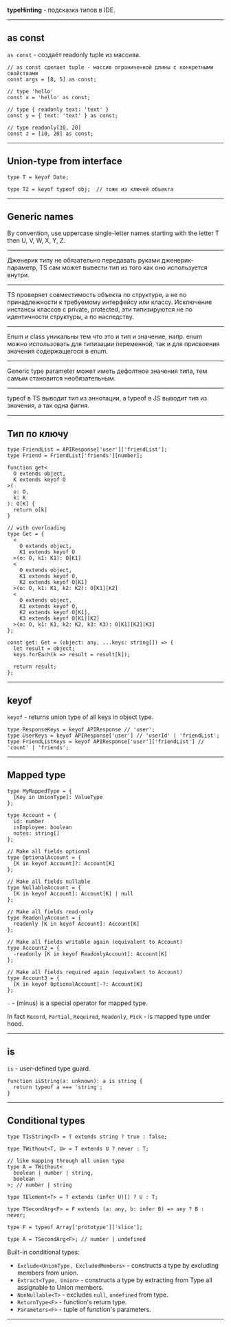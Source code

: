 **typeHinting** - подсказка типов в IDE.
___

## as const

`as const` - создаёт readonly tuple из массива.

```
// as const сделает tuple - массив ограниченной длины с конкретными свойствами
const args = [8, 5] as const;

// type 'hello'
const x = 'hello' as const;

// type { readonly text: 'text' }
const y = { text: 'text' } as const;

// type readonly[10, 20]
const z = [10, 20] as const;
```
___

## Union-type from interface

```
type T = keyof Date;

type T2 = keyof typeof obj;  // тоже из ключей объекта
```
___

## Generic names

By convention, use uppercase single-letter names starting with the letter T then U, V, W, X, Y, Z.
___

Дженерик типу не обязательно передавать руками дженерик-параметр, TS сам может вывести тип из того как оно используется
внутри.
___

TS проверяет совместимость объекта по структуре, а не по принадлежности к требуемому интерфейсу или классу.
Исключение инстансы классов с private, protected, эти типизируются не по идентичности структуры, а по наследству.
___

Enum и class уникальны тем что это и тип и значение, напр. enum можно использовать для типизации переменной, так и
для присвоения значения содержащегося в enum.
___

Generic type parameter может иметь дефолтное значения типа, тем самым становится необязательным.
___

typeof в TS выводит тип из аннотации, а typeof в JS выводит тип из значения, а так одна фигня.
___

## Тип по ключу

```
type FriendList = APIResponse['user']['friendList'];
type Friend = FriendList['friends'][number];

function get<
  O extends object,
  K extends keyof O
>(
  o: O,
  k: K
): O[K] {
  return o[k]
}

// with overloading
type Get = {
  <
    O extends object,
    K1 extends keyof O
  >(o: O, k1: K1): O[K1]
  <
    O extends object,
    K1 extends keyof O,
    K2 extends keyof O[K1]
  >(o: O, k1: K1, k2: K2): O[K1][K2]
  <
    O extends object,
    K1 extends keyof O,
    K2 extends keyof O[K1],
    K3 extends keyof O[K1][K2]
  >(o: O, k1: K1, k2: K2, k3: K3): O[K1][K2][K3]
};

const get: Get = (object: any, ...keys: string[]) => {
  let result = object;
  keys.forEach(k => result = result[k]);

  return result;
};
```
___

## keyof

`keyof` - returns union type of all keys in object type.

```
type ResponseKeys = keyof APIResponse // 'user';
type UserKeys = keyof APIResponse['user'] // 'userId' | 'friendList';
type FriendListKeys = keyof APIResponse['user']['friendList'] // 'count' | 'friends';
```
___

## Mapped type

```
type MyMappedType = {
  [Key in UnionType]: ValueType
};

type Account = {
  id: number
  isEmployee: boolean
  notes: string[]
};

// Make all fields optional
type OptionalAccount = {
  [K in keyof Account]?: Account[K]
};

// Make all fields nullable
type NullableAccount = {
  [K in keyof Account]: Account[K] | null
};

// Make all fields read-only
type ReadonlyAccount = {
  readonly [K in keyof Account]: Account[K]
};

// Make all fields writable again (equivalent to Account)
type Account2 = {
  -readonly [K in keyof ReadonlyAccount]: Account[K]
};

// Make all fields required again (equivalent to Account)
type Account3 = {
  [K in keyof OptionalAccount]-?: Account[K]
};
```

`-` - (minus) is a special operator for mapped type.

In fact `Record`, `Partial`, `Required`, `Readonly`, `Pick` - is mapped type under hood.
___

## is

`is` - user-defined type guard.

```
function isString(a: unknown): a is string {
  return typeof a === 'string';
}
```
___

## Conditional types

```
type TIsString<T> = T extends string ? true : false;

type TWithout<T, U> = T extends U ? never : T;

// like mapping through all union type
type A = TWithout<
  boolean | number | string,
  boolean
>; // number | string

type TElement<T> = T extends (infer U)[] ? U : T;
```

```
type TSecondArg<F> = F extends (a: any, b: infer B) => any ? B : never;

type F = typeof Array['prototype']['slice'];

type A = TSecondArg<F>; // number | undefined
```
Built-in conditional types:
 - `Exclude<UnionType, ExcludedMembers>` - constructs a type by excluding members from union.
 - `Extract<Type, Union>` - constructs a type by extracting from Type all assignable to Union members.
 - `NonNullable<T>` - excludes `null`, `undefined` from type.
 - `ReturnType<F>` - function's return type.
 - `Parameters<F>` - tuple of function's parameters.
___

